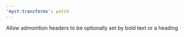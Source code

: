 ```yaml
---
'myst-transforms': patch
---
```


Allow admonition headers to be optionally set by bold text or a heading
